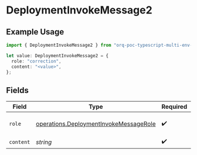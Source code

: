 # DeploymentInvokeMessage2

## Example Usage

```typescript
import { DeploymentInvokeMessage2 } from "orq-poc-typescript-multi-env-version/models/operations";

let value: DeploymentInvokeMessage2 = {
  role: "correction",
  content: "<value>",
};
```

## Fields

| Field                                                                                            | Type                                                                                             | Required                                                                                         | Description                                                                                      |
| ------------------------------------------------------------------------------------------------ | ------------------------------------------------------------------------------------------------ | ------------------------------------------------------------------------------------------------ | ------------------------------------------------------------------------------------------------ |
| `role`                                                                                           | [operations.DeploymentInvokeMessageRole](../../models/operations/deploymentinvokemessagerole.md) | :heavy_check_mark:                                                                               | The role of the prompt message                                                                   |
| `content`                                                                                        | *string*                                                                                         | :heavy_check_mark:                                                                               | N/A                                                                                              |